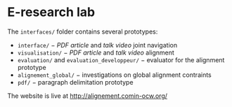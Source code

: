 E-research lab
==============

The `interfaces/` folder contains several prototypes:

- `interface/` − *PDF article* and  *talk video* joint navigation
- `visualisation/` − *PDF article* and  *talk video* alignment
- `evaluation/` and `evaluation_developpeur/` − evaluator for the alignment prototype
- `alignement_global/` − investigations on global alignment contraints
- `pdf/` − paragraph delimitation prototype

The website is live at http://alignement.comin-ocw.org/
